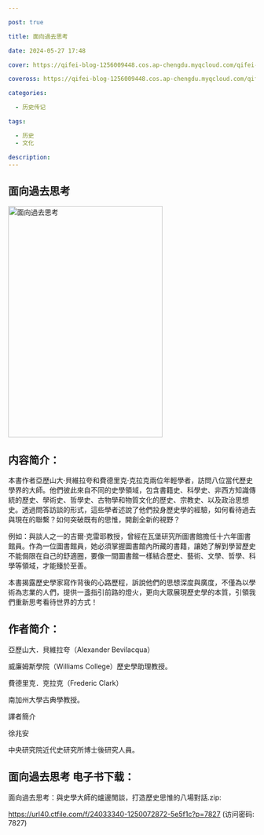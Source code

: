 ```yaml
---

post: true

title: 面向過去思考

date: 2024-05-27 17:48

cover: https://qifei-blog-1256009448.cos.ap-chengdu.myqcloud.com/qifei-blog/66110d7468eb935713e24cc5.jpg

coveross: https://qifei-blog-1256009448.cos.ap-chengdu.myqcloud.com/qifei-blog/66110d7468eb935713e24cc5.jpg

categories:

  - 历史传记

tags:

  - 历史
  - 文化

description:
---
```


## 面向過去思考
<img alt="面向過去思考 " class="aligncenter loading" data-was-processed="true" decoding="async" fetchpriority="high" height="471" src="https://qifei-blog-1256009448.cos.ap-chengdu.myqcloud.com/qifei-blog/66110d7468eb935713e24cc5.jpg " style="cursor: zoom-in;" width="314"/>

## 内容简介：

本書作者亞歷山大‧貝維拉夸和費德里克‧克拉克兩位年輕學者，訪問八位當代歷史學界的大師。他們彼此來自不同的史學領域，包含書籍史、科學史、非西方知識傳統的歷史、學術史、哲學史、古物學和物質文化的歷史、宗教史、以及政治思想史。透過問答訪談的形式，這些學者述說了他們投身歷史學的經驗，如何看待過去與現在的聯繫？如何突破既有的思惟，開創全新的視野？

例如：與談人之一的吉爾‧克雷耶教授，曾經在瓦堡研究所圖書館擔任十六年圖書館員。作為一位圖書館員，她必須掌握圖書館內所藏的書籍，讓她了解到學習歷史不能侷限在自己的舒適圈，要像一間圖書館一樣結合歷史、藝術、文學、哲學、科學等領域，才能臻於至善。

本書揭露歷史學家寫作背後的心路歷程，訴說他們的思想深度與廣度，不僅為以學術為志業的人們，提供一盞指引前路的燈火，更向大眾展現歷史學的本質，引領我們重新思考看待世界的方式！

## 作者简介：

亞歷山大．貝維拉夸（Alexander Bevilacqua）

威廉姆斯學院（Williams College）歷史學助理教授。

費德里克．克拉克（Frederic Clark）

南加州大學古典學教授。

譯者簡介

徐兆安

中央研究院近代史研究所博士後研究人員。

## 面向過去思考 电子书下载：
面向過去思考：與史學大師的爐邊閒談，打造歷史思惟的八場對話.zip: 

https://url40.ctfile.com/f/24033340-1250072872-5e5f1c?p=7827 (访问密码: 7827)
